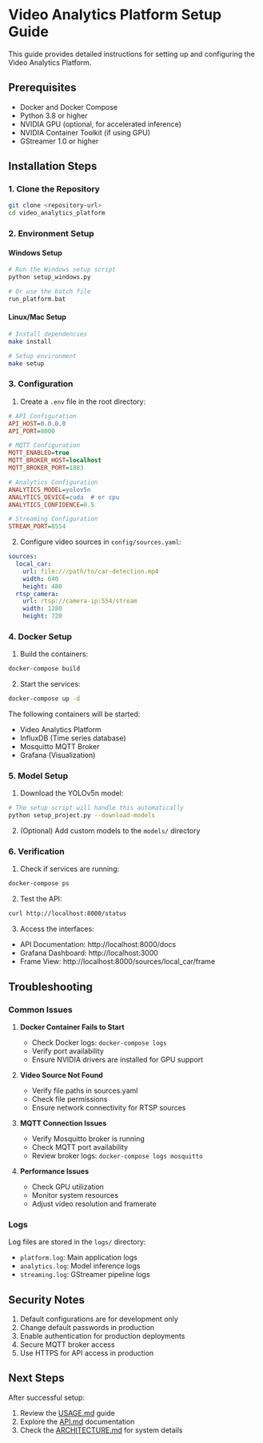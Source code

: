 # Video Analytics Platform Setup Guide

This guide provides detailed instructions for setting up and configuring the Video Analytics Platform.

## Prerequisites

- Docker and Docker Compose
- Python 3.8 or higher
- NVIDIA GPU (optional, for accelerated inference)
- NVIDIA Container Toolkit (if using GPU)
- GStreamer 1.0 or higher

## Installation Steps

### 1. Clone the Repository

```bash
git clone <repository-url>
cd video_analytics_platform
```

### 2. Environment Setup

#### Windows Setup
```bash
# Run the Windows setup script
python setup_windows.py

# Or use the batch file
run_platform.bat
```

#### Linux/Mac Setup
```bash
# Install dependencies
make install

# Setup environment
make setup
```

### 3. Configuration

1. Create a `.env` file in the root directory:
```ini
# API Configuration
API_HOST=0.0.0.0
API_PORT=8000

# MQTT Configuration
MQTT_ENABLED=true
MQTT_BROKER_HOST=localhost
MQTT_BROKER_PORT=1883

# Analytics Configuration
ANALYTICS_MODEL=yolov5n
ANALYTICS_DEVICE=cuda  # or cpu
ANALYTICS_CONFIDENCE=0.5

# Streaming Configuration
STREAM_PORT=8554
```

2. Configure video sources in `config/sources.yaml`:
```yaml
sources:
  local_car:
    url: file:///path/to/car-detection.mp4
    width: 640
    height: 480
  rtsp_camera:
    url: rtsp://camera-ip:554/stream
    width: 1280
    height: 720
```

### 4. Docker Setup

1. Build the containers:
```bash
docker-compose build
```

2. Start the services:
```bash
docker-compose up -d
```

The following containers will be started:
- Video Analytics Platform
- InfluxDB (Time series database)
- Mosquitto MQTT Broker
- Grafana (Visualization)

### 5. Model Setup

1. Download the YOLOv5n model:
```bash
# The setup script will handle this automatically
python setup_project.py --download-models
```

2. (Optional) Add custom models to the `models/` directory

### 6. Verification

1. Check if services are running:
```bash
docker-compose ps
```

2. Test the API:
```bash
curl http://localhost:8000/status
```

3. Access the interfaces:
- API Documentation: http://localhost:8000/docs
- Grafana Dashboard: http://localhost:3000
- Frame View: http://localhost:8000/sources/local_car/frame

## Troubleshooting

### Common Issues

1. **Docker Container Fails to Start**
   - Check Docker logs: `docker-compose logs`
   - Verify port availability
   - Ensure NVIDIA drivers are installed for GPU support

2. **Video Source Not Found**
   - Verify file paths in sources.yaml
   - Check file permissions
   - Ensure network connectivity for RTSP sources

3. **MQTT Connection Issues**
   - Verify Mosquitto broker is running
   - Check MQTT port availability
   - Review broker logs: `docker-compose logs mosquitto`

4. **Performance Issues**
   - Check GPU utilization
   - Monitor system resources
   - Adjust video resolution and framerate

### Logs

Log files are stored in the `logs/` directory:
- `platform.log`: Main application logs
- `analytics.log`: Model inference logs
- `streaming.log`: GStreamer pipeline logs

## Security Notes

1. Default configurations are for development only
2. Change default passwords in production
3. Enable authentication for production deployments
4. Secure MQTT broker access
5. Use HTTPS for API access in production

## Next Steps

After successful setup:
1. Review the [USAGE.md](USAGE.md) guide
2. Explore the [API.md](API.md) documentation
3. Check the [ARCHITECTURE.md](ARCHITECTURE.md) for system details 